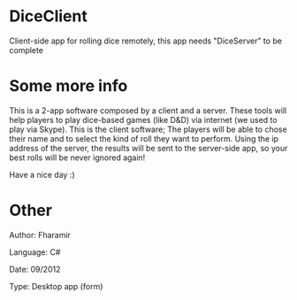# DiceClient
Client-side app for rolling dice remotely, this app needs "DiceServer" to be complete

# Some more info
This is a 2-app software composed by a client and a server. These tools will help players to play dice-based games (like D&D) via internet (we used to play via Skype).
This is the client software; The players will be able to chose their name and to select the kind of roll they want to perform. Using the ip address of the server, the results will be sent to the server-side app, so your best rolls will be never ignored again!

Have a nice day :)

# Other
Author: Fharamir

Language: C#

Date: 09/2012

Type: Desktop app (form)
